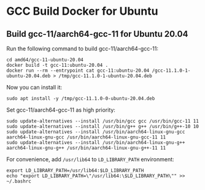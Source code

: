 # GCC Build Docker for Ubuntu

## Build gcc-11/aarch64-gcc-11 for Ubuntu 20.04

Run the following command to build gcc-11/aarch64-gcc-11:

    cd amd64/gcc-11-ubuntu-20.04
    docker build -t gcc-11:ubuntu-20.04 .
    docker run --rm --entrypoint cat gcc-11:ubuntu-20.04 /gcc-11.1.0-1-ubuntu-20.04.deb > /tmp/gcc-11.1.0-1-ubuntu-20.04.deb

Now you can install it:

    sudo apt install -y /tmp/gcc-11.1.0-0-ubuntu-20.04.deb

Set gcc-11/aarch64-gcc-11 as high priority:

    sudo update-alternatives --install /usr/bin/gcc gcc /usr/bin/gcc-11 11
    sudo update-alternatives --install /usr/bin/g++ g++ /usr/bin/g++-10 10
    sudo update-alternatives --install /usr/bin/aarch64-linux-gnu-gcc aarch64-linux-gnu-gcc /usr/bin/aarch64-linux-gnu-gcc-11 11
    sudo update-alternatives --install /usr/bin/aarch64-linux-gnu-g++ aarch64-linux-gnu-g++ /usr/bin/aarch64-linux-gnu-g++-11 11

For convenience, add `/usr/lib64` to `LD_LIBRARY_PATH` environment:

    export LD_LIBRARY_PATH=/usr/lib64:$LD_LIBRARY_PATH
    echo "export LD_LIBRARY_PATH=\"/usr/lib64:\$LD_LIBRARY_PATH\"" >> ~/.bashrc
